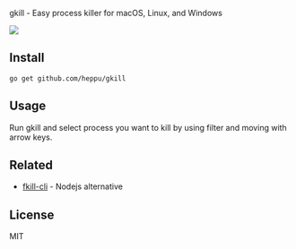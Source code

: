 gkill - Easy process killer for macOS, Linux, and Windows

![](https://raw.githubusercontent.com/heppu/gkill/gif/screencast.gif)

## Install

```
go get github.com/heppu/gkill
```

## Usage
Run gkill and select process you want to kill by using filter and moving with arrow keys.

## Related

- [fkill-cli](https://github.com/sindresorhus/fkill-cli) - Nodejs alternative

## License

MIT
